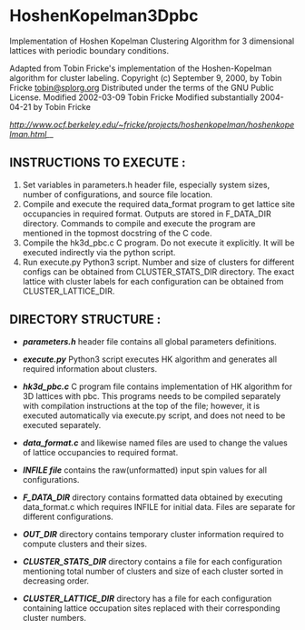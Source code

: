 # HoshenKopelman3Dpbc
Implementation of Hoshen Kopelman Clustering Algorithm for 3 dimensional lattices with periodic boundary conditions. 

Adapted from Tobin Fricke's implementation of the Hoshen-Kopelman algorithm for cluster labeling.
Copyright (c) September 9, 2000, by Tobin Fricke <tobin@splorg.org>
Distributed under the terms of the GNU Public License.
Modified 2002-03-09 Tobin Fricke
Modified substantially 2004-04-21 by Tobin Fricke

*http://www.ocf.berkeley.edu/~fricke/projects/hoshenkopelman/hoshenkopelman.html__*


## INSTRUCTIONS TO EXECUTE :

1. Set variables in parameters.h header file, especially system sizes, number of configurations, and source file location.
2. Compile and execute the required data_format program to get lattice site occupancies in required format. Outputs are stored in F_DATA_DIR directory. Commands to compile and execute the program are mentioned in the topmost docstring of the C code.
3. Compile the hk3d_pbc.c C program. Do not execute it explicitly. It will be executed indirectly via the python script.
4. Run execute.py Python3 script. Number and size of clusters for different configs can be obtained from CLUSTER_STATS_DIR directory. The exact lattice with cluster labels for each configuration can be obtained from CLUSTER_LATTICE_DIR.


## DIRECTORY STRUCTURE :

* ___parameters.h___ header file contains all global parameters definitions.

* ___execute.py___ Python3 script executes HK algorithm and generates all required information about clusters.

* ___hk3d_pbc.c___ C program file contains implementation of HK algorithm for 3D lattices with pbc. This programs needs to be compiled separately with compilation instructions at the top of the file; however, it is executed automatically via execute.py script, and does not need to be executed separately.

* ___data_format.c___ and likewise named files are used to change the values of lattice occupancies to required format.

* ___INFILE file___ contains the raw(unformatted) input spin values for all configurations.

* ___F_DATA_DIR___ directory contains formatted data obtained by executing data_format.c which requires INFILE for initial data. Files are separate for different configurations.

* ___OUT_DIR___ directory contains temporary cluster information required to compute clusters and their sizes.

* ___CLUSTER_STATS_DIR___ directory contains a file for each configuration mentioning total number of clusters and size of each cluster sorted in decreasing order.

* ___CLUSTER_LATTICE_DIR___ directory has a file for each configuration containing lattice occupation sites replaced with their corresponding cluster numbers.
